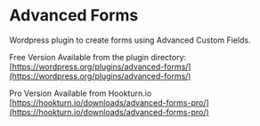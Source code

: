 # Advanced Forms
Wordpress plugin to create forms using Advanced Custom Fields.

Free Version Available from the plugin directory: [https://wordpress.org/plugins/advanced-forms/](https://wordpress.org/plugins/advanced-forms/)

Pro Version Available from Hookturn.io
[https://hookturn.io/downloads/advanced-forms-pro/](https://hookturn.io/downloads/advanced-forms-pro/)